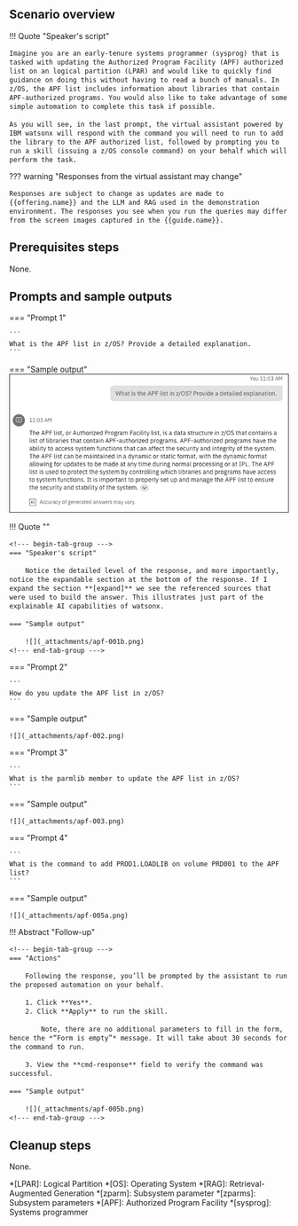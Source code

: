 ## Scenario overview

!!! Quote "Speaker's script"

    Imagine you are an early-tenure systems programmer (sysprog) that is tasked with updating the Authorized Program Facility (APF) authorized list on an logical partition (LPAR) and would like to quickly find guidance on doing this without having to read a bunch of manuals. In z/OS, the APF list includes information about libraries that contain APF-authorized programs. You would also like to take advantage of some simple automation to complete this task if possible. 
    
    As you will see, in the last prompt, the virtual assistant powered by IBM watsonx will respond with the command you will need to run to add the library to the APF authorized list, followed by prompting you to run a skill (issuing a z/OS console command) on your behalf which will perform the task.

??? warning "Responses from the virtual assistant may change"

    Responses are subject to change as updates are made to  {{offering.name}} and the LLM and RAG used in the demonstration environment. The responses you see when you run the queries may differ from the screen images captured in the {{guide.name}}.

## Prerequisites steps
None.

## Prompts and sample outputs
<!--- begin-tab-group --->
=== "Prompt 1"

    ```
    What is the APF list in z/OS? Provide a detailed explanation.
    ```

=== "Sample output"
    ![](_attachments/apf-001.png)
<!--- end-tab-group --->

!!! Quote ""

    <!--- begin-tab-group --->
    === "Speaker's script"
    
        Notice the detailed level of the response, and more importantly, notice the expandable section at the bottom of the response. If I expand the section **[expand]** we see the referenced sources that were used to build the answer. This illustrates just part of the explainable AI capabilities of watsonx.
    
    === "Sample output"
    
        ![](_attachments/apf-001b.png)        
    <!--- end-tab-group --->

<!--- begin-tab-group --->
=== "Prompt 2"

    ```
    How do you update the APF list in z/OS?
    ```
=== "Sample output"

    ![](_attachments/apf-002.png)
<!--- end-tab-group --->
<!--- begin-tab-group --->
=== "Prompt 3"

    ```
    What is the parmlib member to update the APF list in z/OS?
    ```

=== "Sample output"

    ![](_attachments/apf-003.png)

<!--- end-tab-group --->
<!--- begin-tab-group --->
=== "Prompt 4"
    
    ```
    What is the command to add PROD1.LOADLIB on volume PRD001 to the APF list?
    ```
    
=== "Sample output"

    ![](_attachments/apf-005a.png)
<!--- end-tab-group --->
!!! Abstract "Follow-up"

    <!--- begin-tab-group --->
    === "Actions"

        Following the response, you’ll be prompted by the assistant to run the proposed automation on your behalf. 
    
        1. Click **Yes**.
        2. Click **Apply** to run the skill. 
        
            Note, there are no additional parameters to fill in the form, hence the *“Form is empty”* message. It will take about 30 seconds for the command to run.

        3. View the **cmd-response** field to verify the command was successful.

    === "Sample output"
    
        ![](_attachments/apf-005b.png)
    <!--- end-tab-group --->
## Cleanup steps
None.

<!-- Terminology -->
*[LPAR]: Logical Partition
*[OS]: Operating System
*[RAG]: Retrieval-Augmented Generation
*[zparm]: Subsystem parameter
*[zparms]: Subsystem parameters
*[APF]: Authorized Program Facility
*[sysprog]: Systems programmer